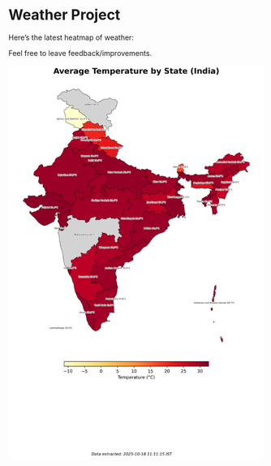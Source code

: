 # Weather Project

Here’s the latest heatmap of weather:

Feel free to leave feedback/improvements.

![India Heatmap](docs/assets/india_heatmap.png?v=F3287D)
